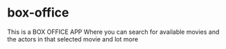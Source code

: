 # box-office

This is a BOX OFFICE APP Where you can search for available movies and the actors in that selected movie and lot more 

